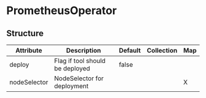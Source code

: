# PrometheusOperator 
 

## Structure 
 

| Attribute    | Description                      | Default | Collection | Map  |
| ------------ | -------------------------------- | ------- | ---------- | ---  |
| deploy       | Flag if tool should be deployed  |  false  |            |      |
| nodeSelector | NodeSelector for deployment      |         |            | X    |